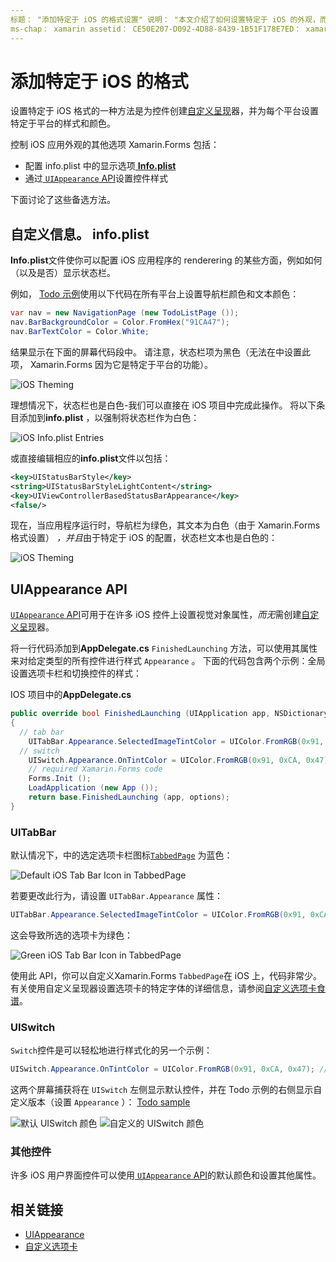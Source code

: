 ```yaml
---
标题： "添加特定于 iOS 的格式设置" 说明： "本文介绍了如何设置特定于 iOS 的外观，而无需使用 Xamarin.Forms 自定义呈现器。"
ms-chap： xamarin assetid： CE50E207-D092-4D88-8439-1B51F178E7ED： xamarin 窗体作者： davidbritch： dabritch ms. 日期：01/29/2016 非 loc： [ Xamarin.Forms ， Xamarin.Essentials ]
---
```


# <a name="adding-ios-specific-formatting"></a>添加特定于 iOS 的格式

设置特定于 iOS 格式的一种方法是为控件创建[自定义呈现](~/xamarin-forms/app-fundamentals/custom-renderer/index.md)器，并为每个平台设置特定于平台的样式和颜色。

控制 iOS 应用外观的其他选项 Xamarin.Forms 包括：

- 配置 info.plist 中的显示选项[ **Info.plist**](#customizing-infoplist)
- 通过[ `UIAppearance` API](#uiappearance-api)设置控件样式

下面讨论了这些备选方法。

## <a name="customizing-infoplist"></a>自定义信息。 info.plist

**Info.plist**文件使你可以配置 iOS 应用程序的 renderering 的某些方面，例如如何（以及是否）显示状态栏。

例如， [Todo 示例](https://docs.microsoft.com/samples/xamarin/xamarin-forms-samples/todo)使用以下代码在所有平台上设置导航栏颜色和文本颜色：

```csharp
var nav = new NavigationPage (new TodoListPage ());
nav.BarBackgroundColor = Color.FromHex("91CA47");
nav.BarTextColor = Color.White;
```

结果显示在下面的屏幕代码段中。 请注意，状态栏项为黑色（无法在中设置此项， Xamarin.Forms 因为它是特定于平台的功能）。

![](theme-images/status-default-sml.png "iOS Theming")

理想情况下，状态栏也是白色-我们可以直接在 iOS 项目中完成此操作。 将以下条目添加到**info.plist** ，以强制将状态栏作为白色：

![](theme-images/info-plist.png "iOS Info.plist Entries")

或直接编辑相应的**info.plist**文件以包括：

```xml
<key>UIStatusBarStyle</key>
<string>UIStatusBarStyleLightContent</string>
<key>UIViewControllerBasedStatusBarAppearance</key>
<false/>
```

现在，当应用程序运行时，导航栏为绿色，其文本为白色（由于 Xamarin.Forms 格式设置） *，并且*由于特定于 iOS 的配置，状态栏文本也是白色的：

![](theme-images/status-white-sml.png "iOS Theming")

## <a name="uiappearance-api"></a>UIAppearance API

[ `UIAppearance` API](~/ios/user-interface/ios-ui/introduction-to-the-appearance-api.md)可用于在许多 iOS 控件上设置视觉对象属性，*而无*需创建[自定义呈现](~/xamarin-forms/app-fundamentals/custom-renderer/index.md)器。

将一行代码添加到**AppDelegate.cs** `FinishedLaunching` 方法，可以使用其属性来对给定类型的所有控件进行样式 `Appearance` 。 下面的代码包含两个示例：全局设置选项卡栏和切换控件的样式：

IOS 项目中的**AppDelegate.cs**

```csharp
public override bool FinishedLaunching (UIApplication app, NSDictionary options)
{
  // tab bar
    UITabBar.Appearance.SelectedImageTintColor = UIColor.FromRGB(0x91, 0xCA, 0x47); // green
  // switch
    UISwitch.Appearance.OnTintColor = UIColor.FromRGB(0x91, 0xCA, 0x47); // green
    // required Xamarin.Forms code
    Forms.Init ();
    LoadApplication (new App ());
    return base.FinishedLaunching (app, options);
}
```

### <a name="uitabbar"></a>UITabBar

默认情况下，中的选定选项卡栏图标[`TabbedPage`](~/xamarin-forms/app-fundamentals/navigation/tabbed-page.md)
为蓝色：

![](theme-images/tabbar-default.png "Default iOS Tab Bar Icon in TabbedPage")

若要更改此行为，请设置 `UITabBar.Appearance` 属性：

```csharp
UITabBar.Appearance.SelectedImageTintColor = UIColor.FromRGB(0x91, 0xCA, 0x47); // green
```

这会导致所选的选项卡为绿色：

![](theme-images/tabbar-custom.png "Green iOS Tab Bar Icon in TabbedPage")

使用此 API，你可以自定义Xamarin.Forms
`TabbedPage`在 iOS 上，代码非常少。 有关使用自定义呈现器设置选项卡的特定字体的详细信息，请参阅[自定义选项卡食谱](https://github.com/xamarin/recipes/tree/master/Recipes/xamarin-forms/iOS/customize-tabs)。

### <a name="uiswitch"></a>UISwitch

`Switch`控件是可以轻松地进行样式化的另一个示例：

```csharp
UISwitch.Appearance.OnTintColor = UIColor.FromRGB(0x91, 0xCA, 0x47); // green
```

这两个屏幕捕获将在 `UISwitch` 左侧显示默认控件，并在 Todo 示例的右侧显示自定义版本（设置 `Appearance` ）： [Todo sample](https://docs.microsoft.com/samples/xamarin/xamarin-forms-samples/todo)

![](theme-images/switch-default.png "默认 UISwitch 颜色") ![](theme-images/switch-custom.png "自定义的 UISwitch 颜色")

### <a name="other-controls"></a>其他控件

许多 iOS 用户界面控件可以使用[ `UIAppearance` API](~/ios/user-interface/ios-ui/introduction-to-the-appearance-api.md)的默认颜色和设置其他属性。

## <a name="related-links"></a>相关链接

- [UIAppearance](~/ios/user-interface/ios-ui/introduction-to-the-appearance-api.md)
- [自定义选项卡](https://github.com/xamarin/recipes/tree/master/Recipes/xamarin-forms/iOS/customize-tabs)
